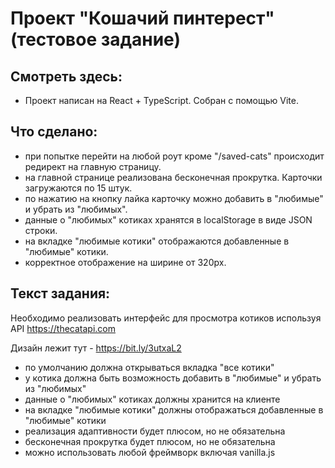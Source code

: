 # Проект "Кошачий пинтерест" (тестовое задание)

## Смотреть здесь: 

- Проект написан на React + TypeScript. Собран с помощью Vite.

## Что сделано:
- при попытке перейти на любой роут кроме "/saved-cats" происходит редирект на главную страницу.
- на главной странице реализована бесконечная прокрутка. Карточки загружаются по 15 штук.
- по нажатию на кнопку лайка карточку можно добавить в "любимые" и убрать из "любимых".
- данные о "любимых" котиках хранятся в localStorage в виде JSON строки.
- на вкладке "любимые котики" отображаются добавленные в "любимые" котики.
- корректное отображение на ширине от 320px.

## Текст задания:

Необходимо реализовать интерфейс для просмотра котиков используя API https://thecatapi.com

Дизайн лежит тут - https://bit.ly/3utxaL2

- по умолчанию должна открываться вкладка "все котики"
- у котика должна быть возможность добавить в "любимые" и убрать из "любимых"
- данные о "любимых" котиках должны хранится на клиенте
- на вкладке "любимые котики" должны отображаться добавленные в "любимые" котики
- реализация адаптивности будет плюсом, но не обязательна
- бесконечная прокрутка будет плюсом, но не обязательна
- можно использовать любой фреймворк включая vanilla.js
